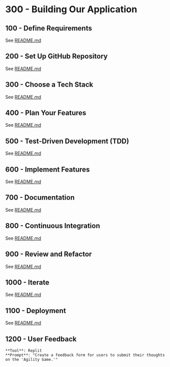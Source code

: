 # 300 - Building Our Application

## 100 - Define Requirements 

See [README.md](./100/README.md)

## 200 - Set Up GitHub Repository  

See [README.md](./200/README.md)

## 300 - Choose a Tech Stack 

See [README.md](./300/README.md)   

## 400 - Plan Your Features

See [README.md](./400/README.md)

## 500 - Test-Driven Development (TDD) 

See [README.md](./500/README.md)

## 600 - Implement Features 

See [README.md](./600/README.md)

## 700 - Documentation 

See [README.md](./700/README.md)

## 800 - Continuous Integration

See [README.md](./800/README.md)

## 900 - Review and Refactor

See [README.md](./900/README.md)

## 1000 - Iterate 

See [README.md](./1000/README.md)

## 1100 - Deployment 

See [README.md](./1100/README.md)

## 1200 - User Feedback 

    **Tool**: Replit  
    **Prompt**: "Create a feedback form for users to submit their thoughts on the 'Agility Game.'"
